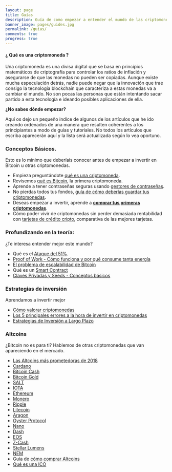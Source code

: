 ```yaml
---
layout: page
title: Guías
description: Guía de como empezar a entender el mundo de las criptomonedas. Explicaciones para principiantes de las diferentes criptomonedas y cómo comprarlas.
banner_image: pages/guides.jpg
permalink: /guias/
comments: true
progress: true
---
```


#### ¿ Qué es una criptomoneda ?

Una criptomoneda es una divisa digital que se basa en principios matemáticos de criptografía para controlar los ratios de inflación y asegurarse de que las monedas no pueden ser copiadas. Aunque existe mucha especulación detrás, nadie puede negar que la innovación que trae consigo la tecnología blockchain que caracteriza a estas monedas va a cambiar el mundo. No son pocas las personas que están intentando sacar partido a esta tecnología e ideando posibles aplicaciones de ella.

**¿No sabes dónde empezar?**

Aquí os dejo un pequeño indice de algunos de los artículos que he ido creando ordenados de una manera que resulten coherentes a los principiantes a modo de guías y tutoriales. No todos los artículos que escriba aparecerán aquí y la lista será actualizada según lo vea oportuno.

### Conceptos Básicos.
Esto es lo mínimo que deberíais conocer antes de empezar a invertir en Bitcoin u otras criptomonedas.
- Empieza preguntándote [qué es una criptomoneda](../que-es-una-criptomoneda/).
- Revisemos [qué es Bitcoin](../que-es-bitcoin/), la primera criptomoneda.
- Aprende a tener contraseñas seguras usando [gestores de contraseñas](../mejores-gestores-contrasenas/).
- No pierdas todos tus fondos, [guía de cómo deberías guardar tus criptomonedas](../como-guardar-criptomonedas/).
- Deseas empezar a invertir, aprende a [**comprar tus primeras criptomonedas**](../como-comprar-criptomonedas/).
- Cómo poder vivir de criptomonedas sin perder demasiada rentabilidad con [tarjetas de crédito cripto](../tarjeta-debito-criptomonedas/), comparativa de las mejores tarjetas.


### Profundizando en la teoría:
¿Te interesa entender mejor este mundo?
- Qué es el [Ataque del 51%](/ataque-51-porciento/).
- [Proof of Work - Cómo funciona y por qué consume tanta energía](/que-es-proof-of-work/)
- [El problema de escalabilidad de Bitcoin](/problema-escalabilidad/)
- Qué es un [Smart Contract](/que-es-un-smart-contract/)
- [Claves Privadas y Seeds - Conceptos básicos](/clave-privada-vs-seed/)

### Estrategias de inversión
Aprendamos a invertir mejor
- [Cómo valorar criptomonedas](/como-valorar-criptomonedas/)
- [Los 5 principales errores a la hora de invertir en criptomonedas](/principales-errores-traders/)
- [Estrategias de Inversión a Largo Plazo](/estrategia-inversion-largo-plazo/)

### Altcoins
¿Bitcoin no es para ti? Hablemos de otras criptomonedas que van apareciendo en el mercado.
- [Las Altcoins más prometedoras de 2018](/mejores-criptomonedas-2018/)
- [Cardano](/que-es-cardano/)
- [Bitcoin Cash](/que-es-bitcoin-cash)
- [Bitcoin Gold](/conseguir-bitcoin-gold/)
- [SALT](/que-es-salt/)
- [IOTA](/que-es-iota/)
- [Ethereum](/que-es-ethereum)
- [Monero](/que-es-monero)
- [Ripple](/que-es-ripple)
- [Litecoin](/que-es-litecoin/)
- [Aragon](/que-es-aragon/)
- [Oyster Protocol](/que-es-oyster)
- [Nano](/que-es-nano/)
- [Dash](/que-es-dash)
- [EOS](/que-es-eos)
- [Z-Cash](/que-es-zcash)
- [Stellar Lumens](/que-es-stellar-lumens)
- [NEM](/que-es-nem/)
- Guía de [cómo comprar Altcoins](/como-comprar-altcoins/)
- [Qué es una ICO](/que-es-una-ico/)
